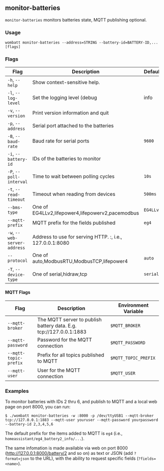 ## monitor-batteries
`monitor-batteries` monitors batteries state, MQTT publishing optional.

### Usage

```
wombatt monitor-batteries --address=STRING --battery-id=BATTERY-ID,... [flags]
```

### Flags

| Flag | Description | Default |
| --- | --- | --- |
| `-h`, `--help` | Show context-sensitive help. | |
| `-l`, `--log-level` | Set the logging level (debug|info|warn|error) | `info` |
| `-v`, `--version` | Print version information and quit | |
| `-p`, `--address` | Serial port attached to the batteries | |
| `-B`, `--baud-rate` | Baud rate for serial ports | `9600` |
| `-i`, `--battery-id` | IDs of the batteries to monitor | |
| `-P`, `--poll-interval` | Time to wait between polling cycles | `10s` |
| `-t`, `--read-timeout` | Timeout when reading from devices | `500ms` |
| `--bms-type` | One of EG4LLv2,lifepower4,lifepowerv2,pacemodbus | `EG4LLv2` |
| `--mqtt-prefix` | MQTT prefix for the fields published | `eg4` |
| `-w`, `--web-server-address` | Address to use for serving HTTP. <IP>:<Port>, i.e., 127.0.0.1:8080 | |
| `--protocol` | One of auto,ModbusRTU,ModbusTCP,lifepower4 | `auto` |
| `-T`, `--device-type` | One of serial,hidraw,tcp | `serial` |

#### MQTT Flags

| Flag | Description | Environment Variable |
| --- | --- | --- |
| `--mqtt-broker` | The MQTT server to publish battery data. E.g. tcp://127.0.0.1:1883 | `$MQTT_BROKER` |
| `--mqtt-password` | Password for the MQTT connection | `$MQTT_PASSWORD` |
| `--mqtt-topic-prefix` | Prefix for all topics published to MQTT | `$MQTT_TOPIC_PREFIX` |
| `--mqtt-user` | User for the MQTT connection | `$MQTT_USER` |

### Examples

To monitor batteries with IDs 2 thru 6, and publish to MQTT and a local web page on port 8000, you can run:
```
$ ./wombatt monitor-batteries -w :8000 -p /dev/ttyUSB1 --mqtt-broker tcp://127.0.0.1:1883 --mqtt-user youruser --mqtt-password yourpassword --battery-id 2,3,4,5,6
```

The default prefix for the items added to MQTT is `eg4` (i.e., `homeassistant/eg4_battery2_info/...`).

The same infomation is made available via web on port 8000
(http://127.0.0.1:8000/battery/2 and so on) as text or JSON (add
`?format=json` to the URL), with the ability to request specific
fields (`?fields=<name>`).